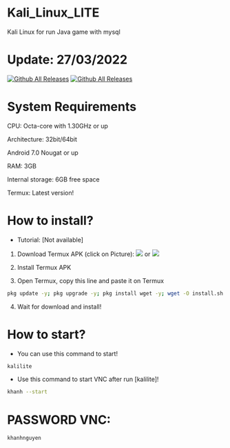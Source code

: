 # Kali_Linux_LITE
Kali Linux for run Java game with mysql

# Update: 27/03/2022

[![Github All Releases](https://img.shields.io/github/downloads/KhanhNguyen9872/Kali_Linux_LITE/total.svg?style=for-the-badge)](https://github.com/KhanhNguyen9872/Kali_Linux_LITE#)
[![Github All Releases](https://img.shields.io/github/release/KhanhNguyen9872/Kali_Linux_LITE.svg?style=for-the-badge)](https://github.com/KhanhNguyen9872/Kali_Linux_LITE#)

# System Requirements
CPU: Octa-core with 1.30GHz or up <br />

Architecture: 32bit/64bit <br />

Android 7.0 Nougat or up <br />

RAM: 3GB <br />

Internal storage: 6GB free space <br />

Termux: Latest version! <br />

# How to install?
 - Tutorial: [Not available]
1. Download Termux APK (click on Picture): 
[![](https://github.com/KhanhNguyen9872/Ninja_Server_Termux/raw/main/image/termux.png)](https://f-droid.org/repo/com.termux_118.apk)
 or 
[![](https://github.com/KhanhNguyen9872/Ninja_Server_Termux/raw/main/image/termux.png)](https://github.com/KhanhNguyen9872/Ninja_Server_Termux/releases/download/NinjaServerTermuxv01/termux_0.118.apk)

2. Install Termux APK

3. Open Termux, copy this line and paste it on Termux

```bash
pkg update -y; pkg upgrade -y; pkg install wget -y; wget -O install.sh https://raw.githubusercontent.com/KhanhNguyen9872/Kali_Linux_LITE/main/install.sh; bash install.sh https://fb.me/khanh10a1
```

4. Wait for download and install!

# How to start?
- You can use this command to start!

```bash
kalilite
```
- Use this command to start VNC after run [kalilite]!
```bash
khanh --start
```

# PASSWORD VNC:
```
khanhnguyen
```
